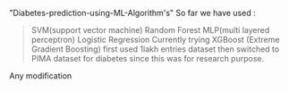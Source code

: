 "Diabetes-prediction-using-ML-Algorithm's"
So far we have used :
> SVM(support vector machine)
> Random Forest
> MLP(multi layered perceptron)
> Logistic Regression
> Currently trying XGBoost (Extreme Gradient Boosting)
> first used 1lakh entries dataset then switched to PIMA dataset for diabetes since this was for research purpose.

Any modification
